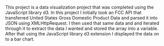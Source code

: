 This project is a data visualization project that was completed using the JavaScript library d3.
In this project I initially took an FCC API that transferred United States Gross Domestic Product Data
and parsed it into JSON using XMLHttpRequest. I then used that same data and and iterated through it to extract the data I wanted and stored the array
into a variable. After that using the JavaScript library d3 extension I displayed the data on to a bar chart.
